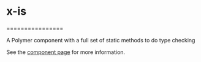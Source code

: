 # x-is
================

A Polymer component with a full set of static methods to do type checking

See the [component page](http://debianw.github.io/x-is/x-is/) for more information.
